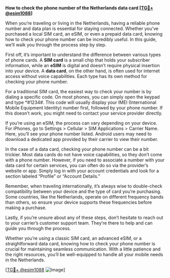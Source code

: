 **How to check the phone number of the Netherlands data card [[TG💪+ @esim1088](https://t.me/s/esim1088)]**

When you’re traveling or living in the Netherlands, having a reliable phone number and data plan is essential for staying connected. Whether you’ve purchased a local SIM card, an eSIM, or even a prepaid data card, knowing how to check your phone number can be incredibly useful. In this guide, we’ll walk you through the process step by step.

First off, it’s important to understand the difference between various types of phone cards. A **SIM card** is a small chip that holds your subscriber information, while an **eSIM** is digital and doesn’t require physical insertion into your device. A **data card**, on the other hand, is often used for internet access without voice capabilities. Each type has its own method for checking your phone number.

For a traditional SIM card, the easiest way to check your number is by dialing a specific code. On most phones, you can simply open the keypad and type *#1234#. This code will usually display your IMEI (International Mobile Equipment Identity) number first, followed by your phone number. If this doesn’t work, you might need to contact your service provider directly.

If you’re using an eSIM, the process can vary depending on your device. For iPhones, go to Settings > Cellular > SIM Applications > Carrier Name. Here, you’ll see your phone number listed. Android users may need to download a dedicated app provided by their carrier to view their number.

In the case of a data card, checking your phone number can be a bit trickier. Most data cards do not have voice capabilities, so they don’t come with a phone number. However, if you need to associate a number with your data card for certain services, you can often do so via the provider’s website or app. Simply log in with your account credentials and look for a section labeled “Profile” or “Account Details.”

Remember, when traveling internationally, it’s always wise to double-check compatibility between your device and the type of card you’re purchasing. Some countries, like the Netherlands, operate on different frequency bands than others, so ensure your device supports these frequencies before making a purchase.

Lastly, if you’re unsure about any of these steps, don’t hesitate to reach out to your carrier’s customer support team. They’re there to help and can guide you through the process.

Whether you’re using a classic SIM card, an advanced eSIM, or a straightforward data card, knowing how to check your phone number is crucial for maintaining seamless communication. With a little patience and the right resources, you’ll be well-equipped to handle all your mobile needs in the Netherlands. 

[[TG💪+ @esim1088](https://t.me/s/esim1088) ![Image](https://i.postimg.cc/Y0z9fWf4/image.png)]